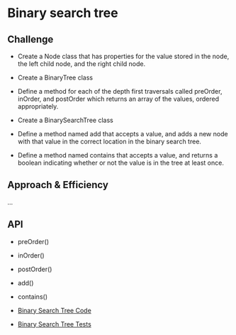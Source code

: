 # Binary search tree

## Challenge
* Create a Node class that has properties for the value stored in the node, the left child node, and the right child node.
* Create a BinaryTree class
* Define a method for each of the depth first traversals called preOrder, inOrder, and postOrder which returns an array of the values, ordered appropriately.

* Create a BinarySearchTree class
* Define a method named add that accepts a value, and adds a new node with that value in the correct location in the binary search tree.
* Define a method named contains that accepts a value, and returns a boolean indicating whether or not the value is in the tree at least once.

## Approach & Efficiency
...

## API
* preOrder()
* inOrder()
* postOrder()
* add()
* contains()


* [Binary Search Tree Code](../Data-Structures/src/main/java/tree)
* [Binary Search Tree Tests](../Data-Structures/src/test/java/tree)

